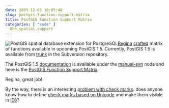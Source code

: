 ```yaml
---
date: 2009-12-03 10:05:48
slug: postgis-function-support-matrix
title: PostGIS Function Support Matrix
categories: [ "code" ]
  Obe,spatial,support
---
```


![PostGIS spatial database extension for PostgreSQL](/images/logos/postgis-globe-logo.gif)[Regina](http://www.bostongis.com/blog/) [crafted](http://trac.osgeo.org/postgis/ticket/331) matrix of functions available in upcoming PostGIS 1.5. Currently, PostGIS 1.5 is available from [trunk](http://svn.osgeo.org/postgis/trunk/) in the Subversion repository.





The PostGIS 1.5 [documentation](http://www.postgis.org/documentation/) is available under the [manual-svn](http://www.postgis.org/documentation/manual-svn/) node and here is the [PostGIS Function Support Matrix]( http://www.postgis.org/documentation/manual-svn/ch08.html#PostGIS_TypeFunctionMatrix).





Regina, great job!





By the way, there is an interesting [problem with check marks](http://trac.osgeo.org/postgis/ticket/331#comment:8). does anyone know how to define [check marks based on Unicode](http://www.w3.org/TR/MathML2/isopub.html) and make them visible in [IE8](http://en.wikipedia.org/wiki/Internet_Explorer_8)?

